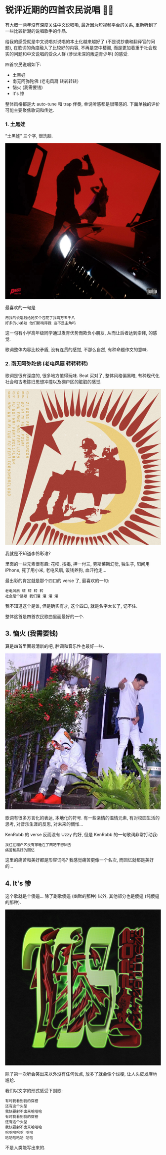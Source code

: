 # 锐评近期的四首农民说唱 👨‍🌾

有大概一两年没有深度关注中文说唱嘞, 最近因为短视频平台的关系, 重新听到了一些比较新潮的说唱歌手的作品.

给我的感受就是中文说唱对说唱的本土化越来越好了 (不是说抄袭和翻译官的问题), 在歌词的角度融入了比较好的内容, 不再是空中楼阁, 而是更加着重于社会现实的问题和中文说唱的受众人群 (涉世未深的叛逆青少年) 的感受.

四首农民说唱如下:
- 土黑娃
- 南无阿弥陀佛 (老电风扇 转转转转)
- 恼火 (我需要钱)
- It's 惨

整体风格都是大 auto-tune 和 trap 伴奏, 单说听感都是很带感的. 下面单独的评价可能主要聚焦歌词和传达.

### 1. 土黑娃

“土黑娃” 三个字, 很洗脑.

![](/img/agriculture/wa.JPG)

最喜欢的一句是

```
用我的说唱钱给她买个包花了我两万五千八
好多的小弟娃 他们都晓得我 这不是主角吗
```

这一句有小学高年级同学通过发育优势而欺负小朋友, 从而让后者达到崇拜, 的感觉.

歌词整体内容比较矛盾, 没有连贯的感觉, 不那么自然, 有种命题作文的意味.

### 2. 南无阿弥陀佛 (老电风扇 转转转转)

歌词是很有深度的, 很多地方值得玩味. Beat 买对了, 整体风格偏黑暗, 有种现代化社会和古老陈旧思想冲撞以及棚户区的脏脏的感觉.

![](/img/agriculture/fan.JPG)

我就是不知道李怜彩谁?

里面的一些元素很有趣: 花呗, 按揭, 押一付三, 劳斯莱斯幻觉, 独生子, 阳间用 iPhone, 死了用小米, 老电风扇, 饭钱养狗, 血汗抢走...

最出彩的肯定就是那个四口的 verse 了, 最喜欢的一句:

```
老电风扇 转 转 转 转
社会是个婆娘 我们灌 灌 灌 灌
```

我不知道这个是谁, 但是确实有才, 这个四口, 就是名字太长了, 记不住.

整体这首是四首农民歌曲里面最好的一个.

## 3. 恼火 (我需要钱)

算是四首里面最清新的吧, 腔调和音乐性也最好一些.

![](/img/agriculture/qian.JPG)

歌词有很多方言化的表达, 本地化的符号. 有一些亲情的温情元素, 有对校园生活的思考, 对音乐生涯的反思, 对未来的惆怅...

KenRobb 的 verse 反而没有 Uzzy 的好, 但是 KenRobb 的一句歌词非常打动我:

```
我住在棚户区没有家睡在了网吧不想回去
痛苦和美好的回忆
```

这里的痛苦和美好都是形容词吗? 我感觉痛苦更像一个名次, 而回忆就都是美好的...

## 4. It's 惨

这个歌就是个傻逼... 除了副歌傻逼 (幽默的那种) 以外, 其他部分也是傻逼 (纯傻逼的那种).

![](/img/agriculture/can.JPG)

除了第一次听会笑出来以外没有任何优点, 放多了就会像个烂梗, 让人头皮发麻地尴尬.

我们以文字的形式感受下副歌:

```
有时我看到我的穿搭
还有这个头型
我快要射不出来哈哈哈
有时我看到我的穿搭
还有这个头型
我快要射不出来哈哈哈
哈哈哈哈哈 哈哈
哈哈哈哈哈 哈哈
```

不是人类能写出来的.
